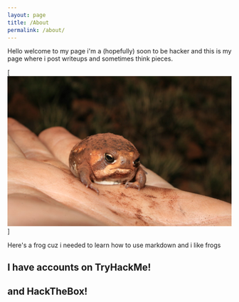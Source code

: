 ```yaml
---
layout: page
title: /About
permalink: /about/
---
```


Hello welcome to my page i'm a (hopefully) soon to be hacker and this is my page where i post writeups and sometimes think pieces.

[![Cute frog!](/Images/cutefrog.jpg "Froggie")]


Here's a frog cuz i needed to learn how to use markdown and i like frogs

## I have accounts on TryHackMe!

<script src="https://tryhackme.com/badge/32698"></script> 

## and HackTheBox!

<script src="https://www.hackthebox.eu/badge/264558"></script>

